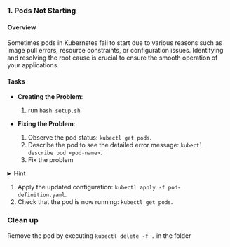 ### 1. Pods Not Starting

#### Overview
Sometimes pods in Kubernetes fail to start due to various reasons such as image pull errors, resource constraints, or configuration issues. Identifying and resolving the root cause is crucial to ensure the smooth operation of your applications.

#### Tasks
- **Creating the Problem**:
  1. run `bash setup.sh`

- **Fixing the Problem**:
  1. Observe the pod status: `kubectl get pods`.
  1. Describe the pod to see the detailed error message: `kubectl describe pod <pod-name>`.
  1. Fix the problem

<details>
<summary> Hint </summary>
Try to see the avaliable tags for [Nginx](https://hub.docker.com/_/nginx). 
Correct the image in your pod definition.
</details>

  1. Apply the updated configuration: `kubectl apply -f pod-definition.yaml`.
  1. Check that the pod is now running: `kubectl get pods`.

### Clean up

Remove the pod by executing `kubectl delete -f .` in the folder